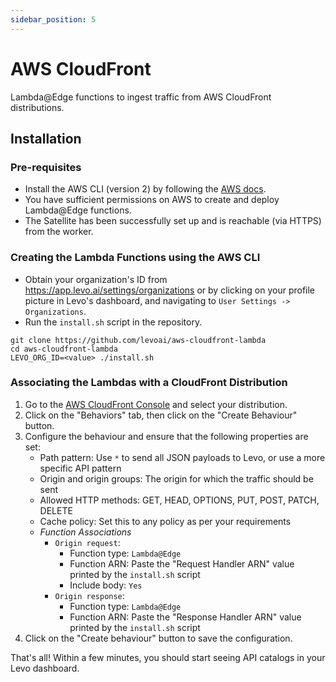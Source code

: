 ```yaml
---
sidebar_position: 5
---
```


# AWS CloudFront

Lambda@Edge functions to ingest traffic from AWS CloudFront distributions.

## Installation

### Pre-requisites
- Install the AWS CLI (version 2) by following the [AWS docs](https://docs.aws.amazon.com/cli/latest/userguide/getting-started-install.html).
- You have sufficient permissions on AWS to create and deploy Lambda@Edge functions.
- The Satellite has been successfully set up and is reachable (via HTTPS) from the worker.

### Creating the Lambda Functions using the AWS CLI

- Obtain your organization's ID from https://app.levo.ai/settings/organizations or by
clicking on your profile picture in Levo's dashboard, and navigating to `User Settings -> Organizations`.
- Run the `install.sh` script in the repository.

```shell
git clone https://github.com/levoai/aws-cloudfront-lambda
cd aws-cloudfront-lambda
LEVO_ORG_ID=<value> ./install.sh
```

### Associating the Lambdas with a CloudFront Distribution
1. Go to the [AWS CloudFront Console](https://us-east-1.console.aws.amazon.com/cloudfront/v4/home#/distributions) and select your distribution.
1. Click on the "Behaviors" tab, then click on the "Create Behaviour" button.
1. Configure the behaviour and ensure that the following properties are set:
   - Path pattern: Use `*` to send all JSON payloads to Levo, or use a more specific API pattern
   - Origin and origin groups: The origin for which the traffic should be sent
   - Allowed HTTP methods: GET, HEAD, OPTIONS, PUT, POST, PATCH, DELETE
   - Cache policy: Set this to any policy as per your requirements
   - *Function Associations*
      - `Origin request`:
         - Function type: `Lambda@Edge`
         - Function ARN: Paste the "Request Handler ARN" value printed by the `install.sh` script
         - Include body: `Yes`
      - `Origin response`:
         - Function type: `Lambda@Edge`
         - Function ARN: Paste the "Response Handler ARN" value printed by the `install.sh` script
1. Click on the "Create behaviour" button to save the configuration.

That's all!
Within a few minutes, you should start seeing API catalogs in your Levo dashboard.
